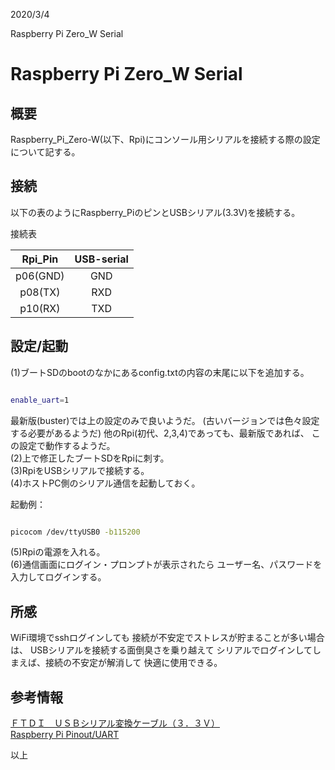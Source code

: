 
2020/3/4

Raspberry Pi Zero_W Serial
# Raspberry Pi Zero_W Serial

## 概要
Raspberry_Pi_Zero-W(以下、Rpi)にコンソール用シリアルを接続する際の設定について記する。

## 接続
以下の表のようにRaspberry_PiのピンとUSBシリアル(3.3V)を接続する。

接続表

| Rpi_Pin | USB-serial |
| :--: | :----: |
| p06(GND) | GND |
| p08(TX) | RXD |
| p10(RX) | TXD |

## 設定/起動
(1)ブートSDのbootのなかにあるconfig.txtの内容の末尾に以下を追加する。
```bash

enable_uart=1
```
最新版(buster)では上の設定のみで良いようだ。
(古いバージョンでは色々設定する必要があるようだ)
他のRpi(初代、2,3,4)であっても、最新版であれば、
この設定で動作するようだ。  
(2)上で修正したブートSDをRpiに刺す。  
(3)RpiをUSBシリアルで接続する。  
(4)ホストPC側のシリアル通信を起動しておく。  

起動例：  
```bash

picocom /dev/ttyUSB0 -b115200

```
(5)Rpiの電源を入れる。  
(6)通信画面にログイン・プロンプトが表示されたら
ユーザー名、パスワードを入力してログインする。


## 所感
WiFi環境でsshログインしても
接続が不安定でストレスが貯まることが多い場合は、
USBシリアルを接続する面倒臭さを乗り越えて
シリアルでログインしてしまえば、接続の不安定が解消して
快適に使用できる。


## 参考情報

[ＦＴＤＩ　ＵＳＢシリアル変換ケーブル（３．３Ｖ）](http://akizukidenshi.com/catalog/g/gM-05840/)  
[Raspberry Pi Pinout/UART](https://pinout.xyz/pinout/uart)   

以上
